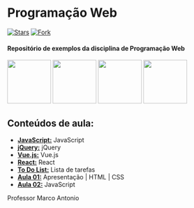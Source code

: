 # Programação Web

[![Stars](https://img.shields.io/github/stars/msanches/Prog_web?style=flat-square)](https://github.com/msanches/Prog_web/stargazers)
[![Fork](https://img.shields.io/github/forks/msanches/Prog_web?style=flat-square)](https://github.com/msanches/Prog_web/fork)

#### Repositório de exemplos da disciplina de Programação Web

<img src="https://cdn.jsdelivr.net/gh/devicons/devicon/icons/javascript/javascript-original.svg" width= 100px/>  <img src="https://cdn.jsdelivr.net/gh/devicons/devicon/icons/jquery/jquery-original-wordmark.svg" width= 100px/>  <img src="https://cdn.jsdelivr.net/gh/devicons/devicon/icons/vuejs/vuejs-original-wordmark.svg" width= 100px/>  <img src="https://cdn.jsdelivr.net/gh/devicons/devicon/icons/react/react-original-wordmark.svg" width= 100px/>
          
                    

## Conteúdos de aula:
* **[JavaScript:](https://github.com/msanches/Prog_web/tree/main/JavaScript)** JavaScript
* **[jQuery:](https://github.com/msanches/Prog_web/tree/main/jQuery)** jQuery
* **[Vue.js:](https://github.com/msanches/Prog_web/tree/main/Vue.js)** Vue.js
* **[React:](https://github.com/msanches/Prog_web/tree/main/React)** React
* **[To Do List:](https://github.com/msanches/Prog_web/tree/main/ToDoList)** Lista de tarefas
* **[Aula 01:](https://github.com/msanches/Prog_web/tree/main/Aulas/Aula%2001)** Apresentação | HTML | CSS
* **[Aula 02:](https://github.com/msanches/Prog_web/tree/main/Aulas/Aula%2002)** JavaScript

Professor Marco Antonio
<!--
https://docs.pipz.com/central-de-ajuda/learning-center/guia-basico-de-markdown#open
https://support.zendesk.com/hc/pt-br/articles/4408846544922-Formata%C3%A7%C3%A3o-de-texto-com-Markdown
## Index
- [Public API Lists](#public-api-lists)
- [Index](#index)
- [Animals](#animals)
- [Anime](#anime)

Professor Marco Antonio

## Conteúdos de aula:
* **[JavaScript:](https://github.com/msanches/Prog_web/tree/main/JavaScript)** JavaScript
* **[React:](https://github.com/msanches/Prog_web/tree/main/React)** React
* **[To Do List:](https://github.com/msanches/Prog_web/tree/main/ToDoList)** To Do List

Professor Marco Antonio
-->
